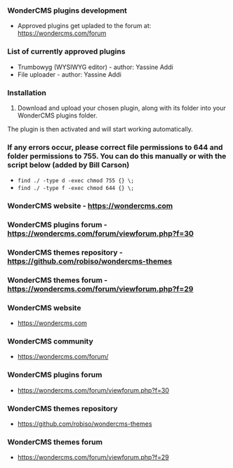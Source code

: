 ### WonderCMS plugins development
- Approved plugins get upladed to the forum at: https://wondercms.com/forum

### List of currently approved plugins
- Trumbowyg (WYSIWYG editor) - author: Yassine Addi
- File uploader - author: Yassine Addi

### Installation
1. Download and upload your chosen plugin, along with its folder into your WonderCMS plugins folder.

The plugin is then activated and will start working automatically.

### If any errors occur, please correct file permissions to 644 and folder permissions to 755. You can do this manually or with the script below (added by Bill Carson)
  - `find ./ -type d -exec chmod 755 {} \;`
  - `find ./ -type f -exec chmod 644 {} \;`

### WonderCMS website - https://wondercms.com
### WonderCMS plugins forum - https://wondercms.com/forum/viewforum.php?f=30

### WonderCMS themes repository - https://github.com/robiso/wondercms-themes
### WonderCMS themes forum - https://wondercms.com/forum/viewforum.php?f=29


### WonderCMS website
- https://wondercms.com

### WonderCMS community
- https://wondercms.com/forum/

### WonderCMS plugins forum
- https://wondercms.com/forum/viewforum.php?f=30

### WonderCMS themes repository
- https://github.com/robiso/wondercms-themes

### WonderCMS themes forum
- https://wondercms.com/forum/viewforum.php?f=29
